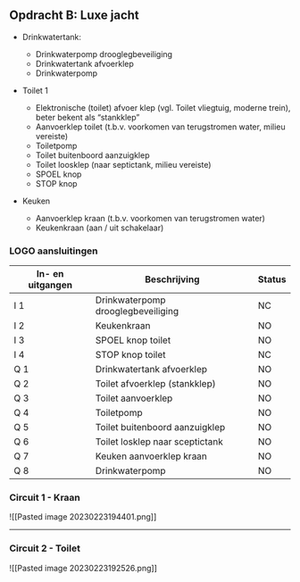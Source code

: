 ```toc
```
## Opdracht B: Luxe jacht
-  Drinkwatertank:
	-  Drinkwaterpomp drooglegbeveiliging
	- Drinkwatertank afvoerklep
	- Drinkwaterpomp 

- Toilet 1
	-  Elektronische (toilet) afvoer klep (vgl. Toilet vliegtuig, moderne trein), beter bekent als “stankklep”
	- Aanvoerklep toilet (t.b.v. voorkomen van terugstromen water, milieu vereiste)
	- Toiletpomp
	- Toilet buitenboord aanzuigklep
	- Toilet loosklep (naar septictank, milieu vereiste)
	- SPOEL knop
	- STOP knop

- Keuken 
	- Aanvoerklep kraan (t.b.v. voorkomen van terugstromen water)
	- Keukenkraan (aan / uit schakelaar)


### LOGO aansluitingen
| In- en uitgangen | Beschrijving                       | Status |
| ---------------- | ---------------------------------- | ------ |
| I 1               | Drinkwaterpomp drooglegbeveiliging | NC     |
| I 2               | Keukenkraan                        | NO     |
| I 3               | SPOEL knop toilet                  | NO     |
| I 4               | STOP knop toilet                   | NC     |
| Q 1               | Drinkwatertank afvoerklep          | NO     |
| Q 2               | Toilet afvoerklep (stankklep)      | NO     |
| Q 3               | Toilet aanvoerklep                 | NO     |
| Q 4               | Toiletpomp                         | NO     |
| Q 5               | Toilet buitenboord aanzuigklep     | NO     |
| Q 6               | Toilet losklep naar sceptictank    | NO     |
| Q 7               | Keuken aanvoerklep kraan           | NO     |
| Q 8               | Drinkwaterpomp                     | NO       |

### Circuit 1 - Kraan
![[Pasted image 20230223194401.png]]

---

### Circuit  2 - Toilet 

![[Pasted image 20230223192526.png]]



